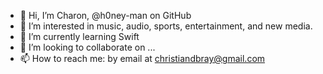 - 👋 Hi, I’m Charon, @h0ney-man on GitHub
- 👀 I’m interested in music, audio, sports, entertainment, and new media.
- 🌱 I’m currently learning Swift
- 💞️ I’m looking to collaborate on ...
- 📫 How to reach me: by email at christiandbray@gmail.com

<!---
h0ney-man/h0ney-man is a ✨ special ✨ repository because its `README.md` (this file) appears on your GitHub profile.
You can click the Preview link to take a look at your changes.
--->
